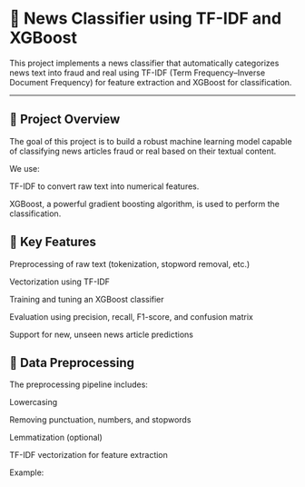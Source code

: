 # **📰 News Classifier using TF-IDF and XGBoost**

This project implements a news classifier that automatically categorizes news text into fraud and real using TF-IDF (Term Frequency–Inverse Document Frequency) for feature extraction and XGBoost for classification.

---

## 🚀 Project Overview

The goal of this project is to build a robust machine learning model capable of classifying news articles fraud or real based on their textual content.

We use:

TF-IDF to convert raw text into numerical features.

XGBoost, a powerful gradient boosting algorithm, is used to perform the classification.



## 🧠 Key Features

Preprocessing of raw text (tokenization, stopword removal, etc.)

Vectorization using TF-IDF

Training and tuning an XGBoost classifier

Evaluation using precision, recall, F1-score, and confusion matrix

Support for new, unseen news article predictions


## 🧹 Data Preprocessing

The preprocessing pipeline includes:

Lowercasing

Removing punctuation, numbers, and stopwords

Lemmatization (optional)

TF-IDF vectorization for feature extraction

Example:
